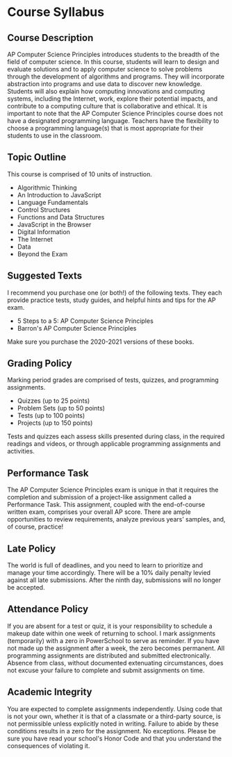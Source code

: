 # Course Syllabus

## Course Description

AP Computer Science Principles introduces students to the breadth of the field of computer science. In this course, students will learn to design and evaluate solutions and to apply computer science to solve problems through the development of algorithms and programs. They will incorporate abstraction into programs and use data to discover new knowledge. Students will also explain how computing innovations and computing systems, including the Internet, work, explore their potential impacts, and contribute to a computing culture that is collaborative and ethical. It is important to note that the AP Computer Science Principles course does not have a designated programming language. Teachers have the flexibility to choose a programming language\(s\) that is most appropriate for their students to use in the classroom.

## Topic Outline

This course is comprised of 10 units of instruction.

* Algorithmic Thinking
* An Introduction to JavaScript
* Language Fundamentals
* Control Structures
* Functions and Data Structures
* JavaScript in the Browser
* Digital Information
* The Internet
* Data
* Beyond the Exam

## Suggested Texts

I recommend you purchase one \(or both!\) of the following texts. They each provide practice tests, study guides, and helpful hints and tips for the AP exam.

* 5 Steps to a 5: AP Computer Science Principles
* Barron's AP Computer Science Principles

Make sure you purchase the 2020-2021 versions of these books.

## Grading Policy

Marking period grades are comprised of tests, quizzes, and programming assignments.

* Quizzes \(up to 25 points\)
* Problem Sets \(up to 50 points\)
* Tests \(up to 100 points\)
* Projects \(up to 150 points\)

Tests and quizzes each assess skills presented during class, in the required readings and videos, or through applicable programming assignments and activities.

## Performance Task

The AP Computer Science Principles exam is unique in that it requires the completion and submission of a project-like assignment called a Performance Task. This assignment, coupled with the end-of-course written exam, comprises your overall AP score. There are ample opportunities to review requirements, analyze previous years’ samples, and, of course, practice!

## Late Policy

The world is full of deadlines, and you need to learn to prioritize and manage your time accordingly. There will be a 10% daily penalty levied against all late submissions. After the ninth day, submissions will no longer be accepted.

## Attendance Policy

If you are absent for a test or quiz, it is your responsibility to schedule a makeup date within one week of returning to school. I mark assignments \(temporarily\) with a zero in PowerSchool to serve as reminder. If you have not made up the assignment after a week, the zero becomes permanent. All programming assignments are distributed and submitted electronically. Absence from class, without documented extenuating circumstances, does not excuse your failure to complete and submit assignments on time.

## Academic Integrity

You are expected to complete assignments independently. Using code that is not your own, whether it is that of a classmate or a third-party source, is not permissible unless explicitly noted in writing. Failure to abide by these conditions results in a zero for the assignment. No exceptions. Please be sure you have read your school's Honor Code and that you understand the consequences of violating it.

